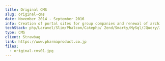 ```yaml
---
title: Original CMS
slug: original-cms
date: November 2014 - September 2016
info: Creation of portal sites for group companies and renewal of architect office sites
techStack: php/Laravel/Slim/Phalcon/Cakephp/ Zend/Smarty/MySql/JQuery/JavaScript
type: CMS
client: Strawbag
link: https://www.pharmaproduct.co.jp
files:
  - original-cms01.jpg
---
```

